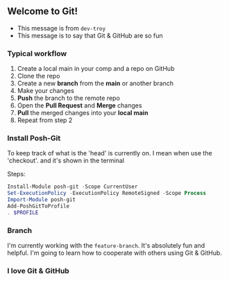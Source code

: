 ## Welcome to Git!

- This message is from `dev-troy` 
- This message is to say that Git & GitHub are so fun
### Typical workflow
1. Create a local main in your comp and a repo on GitHub
2. Clone the repo
2. Create a new **branch** from the **main** or another branch
3. Make your changes
4. **Push** the branch to the remote repo
5. Open the **Pull Request** and **Merge** changes
6. **Pull** the merged changes into your **local main** 
7. Repeat from step 2

### Install Posh-Git
To keep track of what is the 'head' is currently on. I mean when use the 'checkout'.
and it's shown in the terminal

Steps:
```powershell
Install-Module posh-git -Scope CurrentUser
Set-ExecutionPolicy -ExecutionPolicy RemoteSigned -Scope Process
Import-Module posh-git
Add-PoshGitToProfile
. $PROFILE
```

### Branch
I'm currently working with the `feature-branch`.
It's absolutely fun and helpful. I'm going to learn
how to cooperate with others using Git & GitHub.

### I love Git & GitHub
